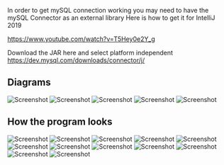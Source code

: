 In order to get mySQL connection working you may need to have the mySQL Connector as an external library
Here is how to get it for IntelliJ 2019

https://www.youtube.com/watch?v=T5Hey0e2Y_g

Download the JAR here and select platform independent
https://dev.mysql.com/downloads/connector/j/

Diagrams
-------------------------------------------------------------------------

![Screenshot](usecase.PNG)
![Screenshot](databaseschema.PNG)
![Screenshot](domainclassdiagram.PNG)
![Screenshot](guiActivityFlow.PNG)
![Screenshot](activitydiagram.PNG)


How the program looks 
-------------------------------------------------------------------------
![Screenshot](login.PNG)
![Screenshot](mainmenu.PNG)
![Screenshot](manageproducts.PNG)
![Screenshot](search.PNG)
![Screenshot](additem1.PNG)
![Screenshot](additem2.PNG)
![Screenshot](managestockroominv.PNG)
![Screenshot](managestockroominvadd.PNG)
![Screenshot](managestockroominvdel.PNG)
![Screenshot](managesalefloorproductlocation.PNG)
![Screenshot](managetypeofsale.PNG)
![Screenshot](managesaleitems.PNG)
